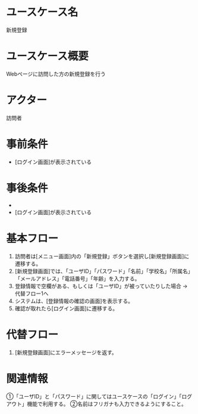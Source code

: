 # ユースケース名
新規登録
# ユースケース概要
Webページに訪問した方の新規登録を行う
# アクター
訪問者
# 事前条件
- [ログイン画面]が表示されている
# 事後条件
- 
- [ログイン画面]が表示されている
# 基本フロー
1. 訪問者は[メニュー画面]内の「新規登録」ボタンを選択し[新規登録画面]に遷移する。
2. [新規登録画面]では、「ユーザID」「パスワード」「名前」「学校名」「所属名」「メールアドレス」「電話番号」「年齢」を入力する。
  1. 登録情報で空欄がある、もしくは「ユーザID」が被っていたりした場合  → 代替フロー1へ　
3. システムは、[登録情報の確認の画面]を表示する。
4. 確認が取れたら[ログイン画面]に遷移する。

# 代替フロー
1. [新規登録画面]にエラーメッセージを返す。

# 関連情報
①「ユーザID」と「パスワード」に関してはユースケースの「ログイン」「ログアウト」機能で利用する。
②名前はフリガナも入力できるようにすること。



